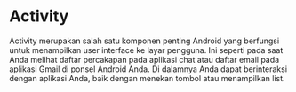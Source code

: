 # Activity

Activity merupakan salah satu komponen penting Android yang berfungsi untuk menampilkan user interface ke layar pengguna.
Ini seperti pada saat Anda melihat daftar percakapan pada aplikasi chat atau daftar email pada aplikasi Gmail di ponsel Android Anda.
Di dalamnya Anda dapat berinteraksi dengan aplikasi Anda, baik dengan menekan tombol atau menampilkan list.
